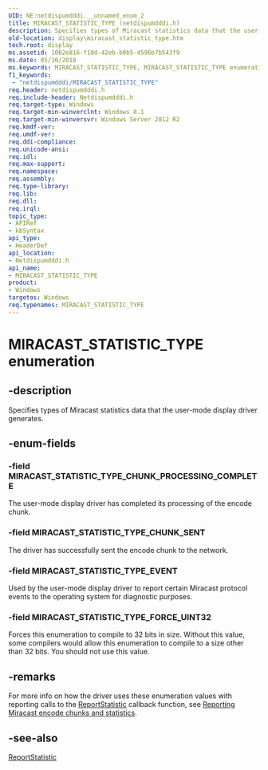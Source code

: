 ```yaml
---
UID: NE:netdispumdddi.__unnamed_enum_2
title: MIRACAST_STATISTIC_TYPE (netdispumdddi.h)
description: Specifies types of Miracast statistics data that the user-mode display driver generates.
old-location: display\miracast_statistic_type.htm
tech.root: display
ms.assetid: 1062e816-f10d-42eb-b0b5-4596b7b543f9
ms.date: 05/10/2018
ms.keywords: MIRACAST_STATISTIC_TYPE, MIRACAST_STATISTIC_TYPE enumeration [Display Devices], MIRACAST_STATISTIC_TYPE_CHUNK_PROCESSING_COMPLETE, MIRACAST_STATISTIC_TYPE_CHUNK_SENT, MIRACAST_STATISTIC_TYPE_EVENT, MIRACAST_STATISTIC_TYPE_FORCE_UINT32, display.miracast_statistic_type, netdispumdddi/MIRACAST_STATISTIC_TYPE, netdispumdddi/MIRACAST_STATISTIC_TYPE_CHUNK_PROCESSING_COMPLETE, netdispumdddi/MIRACAST_STATISTIC_TYPE_CHUNK_SENT, netdispumdddi/MIRACAST_STATISTIC_TYPE_EVENT, netdispumdddi/MIRACAST_STATISTIC_TYPE_FORCE_UINT32
f1_keywords:
 - "netdispumdddi/MIRACAST_STATISTIC_TYPE"
req.header: netdispumdddi.h
req.include-header: Netdispumdddi.h
req.target-type: Windows
req.target-min-winverclnt: Windows 8.1
req.target-min-winversvr: Windows Server 2012 R2
req.kmdf-ver: 
req.umdf-ver: 
req.ddi-compliance: 
req.unicode-ansi: 
req.idl: 
req.max-support: 
req.namespace: 
req.assembly: 
req.type-library: 
req.lib: 
req.dll: 
req.irql: 
topic_type:
- APIRef
- kbSyntax
api_type:
- HeaderDef
api_location:
- Netdispumdddi.h
api_name:
- MIRACAST_STATISTIC_TYPE
product:
- Windows
targetos: Windows
req.typenames: MIRACAST_STATISTIC_TYPE
---
```


# MIRACAST_STATISTIC_TYPE enumeration


## -description


Specifies  types of Miracast statistics data that the user-mode display driver generates.


## -enum-fields




### -field MIRACAST_STATISTIC_TYPE_CHUNK_PROCESSING_COMPLETE

The user-mode display driver has completed its processing of the encode chunk.


### -field MIRACAST_STATISTIC_TYPE_CHUNK_SENT

The driver has successfully sent the encode chunk to the network.


### -field MIRACAST_STATISTIC_TYPE_EVENT

Used by the user-mode display driver to report certain Miracast protocol events to the operating system for diagnostic purposes.


### -field MIRACAST_STATISTIC_TYPE_FORCE_UINT32

Forces this enumeration to compile to 32 bits in size. Without this value, some compilers would allow this enumeration to compile to a size other than 32 bits. You should not use this value.


## -remarks



For more info on how the driver uses these enumeration values with reporting calls to the <a href="https://docs.microsoft.com/windows-hardware/drivers/ddi/netdispumdddi/nc-netdispumdddi-pfn_report_statistic">ReportStatistic</a> callback function, see <a href="https://docs.microsoft.com/windows-hardware/drivers/display/reporting-miracast-encode-chunks-and-statistics">Reporting Miracast encode chunks and statistics</a>.




## -see-also




<a href="https://docs.microsoft.com/windows-hardware/drivers/ddi/netdispumdddi/nc-netdispumdddi-pfn_report_statistic">ReportStatistic</a>
 

 

